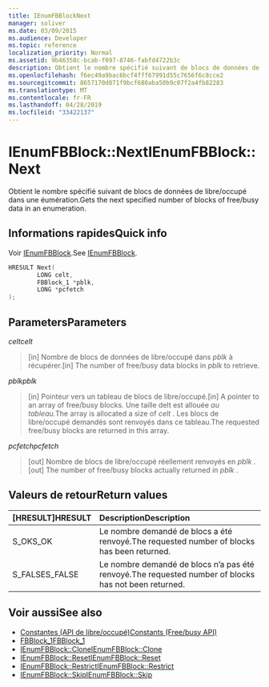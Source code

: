 ```yaml
---
title: IEnumFBBlockNext
manager: soliver
ms.date: 03/09/2015
ms.audience: Developer
ms.topic: reference
localization_priority: Normal
ms.assetid: 9b46358c-bcab-f097-8746-fabfd4722b3c
description: Obtient le nombre spécifié suivant de blocs de données de libre/occupé dans une éumération.
ms.openlocfilehash: f6ec49a9bac6bcf4fff67991d55c7656f6c8cce2
ms.sourcegitcommit: 8657170d071f9bcf680aba50b9c07f2a4fb82283
ms.translationtype: MT
ms.contentlocale: fr-FR
ms.lasthandoff: 04/28/2019
ms.locfileid: "33422137"
---
```

# <a name="ienumfbblocknext"></a><span data-ttu-id="f7d8a-103">IEnumFBBlock::Next</span><span class="sxs-lookup"><span data-stu-id="f7d8a-103">IEnumFBBlock::Next</span></span>

<span data-ttu-id="f7d8a-104">Obtient le nombre spécifié suivant de blocs de données de libre/occupé dans une éumération.</span><span class="sxs-lookup"><span data-stu-id="f7d8a-104">Gets the next specified number of blocks of free/busy data in an enumeration.</span></span>
  
## <a name="quick-info"></a><span data-ttu-id="f7d8a-105">Informations rapides</span><span class="sxs-lookup"><span data-stu-id="f7d8a-105">Quick info</span></span>

<span data-ttu-id="f7d8a-106">Voir [IEnumFBBlock](ienumfbblock.md).</span><span class="sxs-lookup"><span data-stu-id="f7d8a-106">See [IEnumFBBlock](ienumfbblock.md).</span></span>
  
```cpp
HRESULT Next(  
        LONG celt,
        FBBlock_1 *pblk,
        LONG *pcfetch
);
```

## <a name="parameters"></a><span data-ttu-id="f7d8a-107">Parameters</span><span class="sxs-lookup"><span data-stu-id="f7d8a-107">Parameters</span></span>

<span data-ttu-id="f7d8a-108">_celt_</span><span class="sxs-lookup"><span data-stu-id="f7d8a-108">_celt_</span></span>
  
> <span data-ttu-id="f7d8a-109">[in] Nombre de blocs de données de libre/occupé dans  *pblk*  à récupérer.</span><span class="sxs-lookup"><span data-stu-id="f7d8a-109">[in] The number of free/busy data blocks in  *pblk*  to retrieve.</span></span> 
    
<span data-ttu-id="f7d8a-110">_pblk_</span><span class="sxs-lookup"><span data-stu-id="f7d8a-110">_pblk_</span></span>
  
> <span data-ttu-id="f7d8a-111">[in] Pointeur vers un tableau de blocs de libre/occupé.</span><span class="sxs-lookup"><span data-stu-id="f7d8a-111">[in] A pointer to an array of free/busy blocks.</span></span> <span data-ttu-id="f7d8a-112">Une taille delt est allouée *au tableau.*</span><span class="sxs-lookup"><span data-stu-id="f7d8a-112">The array is allocated a size of  *celt*  .</span></span> <span data-ttu-id="f7d8a-113">Les blocs de libre/occupé demandés sont renvoyés dans ce tableau.</span><span class="sxs-lookup"><span data-stu-id="f7d8a-113">The requested free/busy blocks are returned in this array.</span></span> 
    
<span data-ttu-id="f7d8a-114">_pcfetch_</span><span class="sxs-lookup"><span data-stu-id="f7d8a-114">_pcfetch_</span></span>
  
> <span data-ttu-id="f7d8a-115">[out] Nombre de blocs de libre/occupé réellement renvoyés en  *pblk*  .</span><span class="sxs-lookup"><span data-stu-id="f7d8a-115">[out] The number of free/busy blocks actually returned in  *pblk*  .</span></span> 
    
## <a name="return-values"></a><span data-ttu-id="f7d8a-116">Valeurs de retour</span><span class="sxs-lookup"><span data-stu-id="f7d8a-116">Return values</span></span>

|<span data-ttu-id="f7d8a-117">**[HRESULT]**</span><span class="sxs-lookup"><span data-stu-id="f7d8a-117">**HRESULT**</span></span>|<span data-ttu-id="f7d8a-118">**Description**</span><span class="sxs-lookup"><span data-stu-id="f7d8a-118">**Description**</span></span>|
|:-----|:-----|
|<span data-ttu-id="f7d8a-119">S_OK</span><span class="sxs-lookup"><span data-stu-id="f7d8a-119">S_OK</span></span>  <br/> |<span data-ttu-id="f7d8a-120">Le nombre demandé de blocs a été renvoyé.</span><span class="sxs-lookup"><span data-stu-id="f7d8a-120">The requested number of blocks has been returned.</span></span>  <br/> |
|<span data-ttu-id="f7d8a-121">S_FALSE</span><span class="sxs-lookup"><span data-stu-id="f7d8a-121">S_FALSE</span></span>  <br/> |<span data-ttu-id="f7d8a-122">Le nombre demandé de blocs n’a pas été renvoyé.</span><span class="sxs-lookup"><span data-stu-id="f7d8a-122">The requested number of blocks has not been returned.</span></span>  <br/> |
   
## <a name="see-also"></a><span data-ttu-id="f7d8a-123">Voir aussi</span><span class="sxs-lookup"><span data-stu-id="f7d8a-123">See also</span></span>

- [<span data-ttu-id="f7d8a-124">Constantes (API de libre/occupé)</span><span class="sxs-lookup"><span data-stu-id="f7d8a-124">Constants (Free/busy API)</span></span>](constants-free-busy-api.md)  
- [<span data-ttu-id="f7d8a-125">FBBlock_1</span><span class="sxs-lookup"><span data-stu-id="f7d8a-125">FBBlock_1</span></span>](fbblock_1.md)  
- [<span data-ttu-id="f7d8a-126">IEnumFBBlock::Clone</span><span class="sxs-lookup"><span data-stu-id="f7d8a-126">IEnumFBBlock::Clone</span></span>](ienumfbblock-clone.md)  
- [<span data-ttu-id="f7d8a-127">IEnumFBBlock::Reset</span><span class="sxs-lookup"><span data-stu-id="f7d8a-127">IEnumFBBlock::Reset</span></span>](ienumfbblock-reset.md)  
- [<span data-ttu-id="f7d8a-128">IEnumFBBlock::Restrict</span><span class="sxs-lookup"><span data-stu-id="f7d8a-128">IEnumFBBlock::Restrict</span></span>](ienumfbblock-restrict.md)  
- [<span data-ttu-id="f7d8a-129">IEnumFBBlock::Skip</span><span class="sxs-lookup"><span data-stu-id="f7d8a-129">IEnumFBBlock::Skip</span></span>](ienumfbblock-skip.md)

